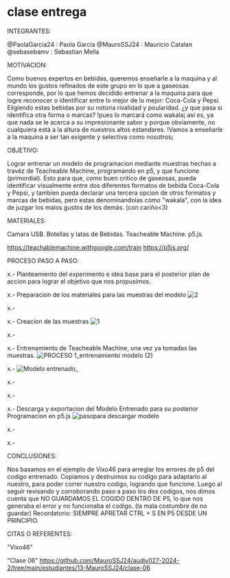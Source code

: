 # clase entrega

INTEGRANTES:

@PaolaGarcia24 : Paola Garcia 
@MauroSSJ24 : Mauricio Catalan 
@sebasebamv : Sebastian Mella


MOTIVACION:

Como buenos expertos en bebidas, queremos enseñarle a la maquina y al mundo los gustos refinados de este grupo en lo que a gaseosas corresponde, por lo que hemos decidido entrenar a la maquina para que logre reconocer o identificar entre lo mejor de lo mejor: Coca-Cola y Pepsi. Eligiendo estas bebidas por su notoria rivalidad y poularidad. ¿y que pasa si identifica otra forma o marcas? !pues lo marcará como wakala¡ así es, ya que nada se le acerca a su impresionante sabor y porque obviamente, no cualquiera está a la altura de nuestros altos estandares. !Vamos a enseñarle a la maquina a ser tan exigente y selectiva como nosotros¡


OBJETIVO:

Lograr entrenar un modelo de programacion mediante muestras hechas a travéz de Teacheable Machine, programando en p5, y que funcione (primordial). Esto para que, como buen critico de gaseosas, pueda identificar visualmente entre dos diferentes formatos de bebida Coca-Cola y Pepsi, y tambien pueda declarar una tercera opcion de otros formatos y marcas de bebidas, pero estas denominandolas como "wakala", con la idea de juzgar los malos gustos de los demás. (con cariño<3)     


MATERIALES:

Camara USB.
Botellas y latas de Bebidas.
Teacheable Machine. 
p5.js. 


https://teachablemachine.withgoogle.com/train
https://p5js.org/


PROCESO PASO A PASO:

x.- Planteamiento del experimento e idea base para el posterior plan de accion para lograr el objetivo que nos propusimos.


x.- Preparacion de los materiales para las muestras del modelo
![2](https://github.com/user-attachments/assets/ed61b34f-a7cb-4bf1-a453-ee7cf52ac140)


x.-



x.- Creacion de las muestras 
![1](https://github.com/user-attachments/assets/797423cd-10b9-4da7-a2c9-d23016fca893)

x.-



x.- Entrenamiento de Teacheable Machine, una vez ya tomadas las muestras.
![PROCESO 1_entrenamiento modelo (2)](https://github.com/user-attachments/assets/98417ffd-9eba-4d09-833b-0e6d9544a8fa)



x.-
![Modelo entrenado_](https://github.com/user-attachments/assets/903e3054-a7af-42af-bbe9-40c842cdf688)

x.-

x.-


x.- Descarga y exportacion del Modelo Entrenado para su posterior Programacion en p5.js
![pasopara descargar modelo](https://github.com/user-attachments/assets/93cd38dd-52e2-445b-aef2-91b2c13fac61)

x.-

x.-







CONCLUSIONES:

Nos basamos en el ejemplo de Vixo46 para arreglar los errores de p5 del codigo entrenado. Copiamos y destruimos su codigo para adaptarlo al nuestro, para poder correr nuestro codigo, logrando que funcione. Luego al seguir revisando y corroborando paso a paso los dos codigos, nos dimos cuenta que NO GUARDAMOS EL COGIDO DENTRO DE P5, lo que nos generaba el error y no funcionaba el codigo. (la mala costumbre de no guardar) Recordatorio: SIEMPRE APRETAR CTRL + S EN P5 DESDE UN PRINCIPIO.





CITAS O REFERENTES:

"Vixo46" 

"Clase 06"  https://github.com/MauroSSJ24/audiv027-2024-2/tree/main/estudiantes/13-MauroSSJ24/clase-06

